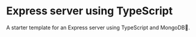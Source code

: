 # Express server using TypeScript

A starter template for an Express server using TypeScript and MongoDB🍃.